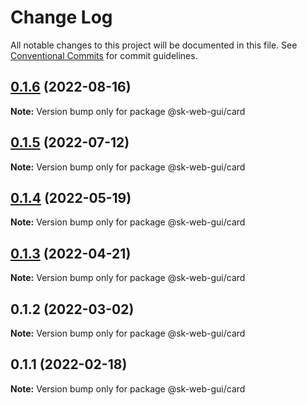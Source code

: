 # Change Log

All notable changes to this project will be documented in this file.
See [Conventional Commits](https://conventionalcommits.org) for commit guidelines.

## [0.1.6](https://github.com/Sundsvallskommun/web-shared-components/compare/@sk-web-gui/card@0.1.5...@sk-web-gui/card@0.1.6) (2022-08-16)

**Note:** Version bump only for package @sk-web-gui/card

## [0.1.5](https://github.com/Sundsvallskommun/web-shared-components/compare/@sk-web-gui/card@0.1.4...@sk-web-gui/card@0.1.5) (2022-07-12)

**Note:** Version bump only for package @sk-web-gui/card

## [0.1.4](https://github.com/Sundsvallskommun/web-shared-components/compare/@sk-web-gui/card@0.1.3...@sk-web-gui/card@0.1.4) (2022-05-19)

**Note:** Version bump only for package @sk-web-gui/card

## [0.1.3](https://github.com/Sundsvallskommun/web-shared-components/compare/@sk-web-gui/card@0.1.2...@sk-web-gui/card@0.1.3) (2022-04-21)

**Note:** Version bump only for package @sk-web-gui/card

## 0.1.2 (2022-03-02)

**Note:** Version bump only for package @sk-web-gui/card

## 0.1.1 (2022-02-18)

**Note:** Version bump only for package @sk-web-gui/card
